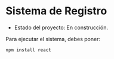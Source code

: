 <h1> Sistema de Registro </h1>

- Estado del proyecto: En construcción.
  
Para ejecutar el sistema, debes poner:

```npm install react```
